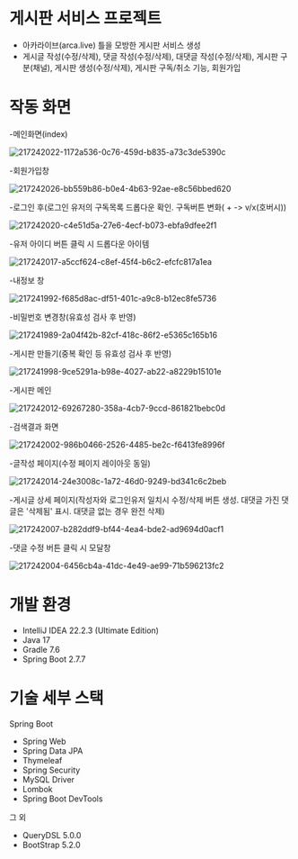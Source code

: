 # 게시판 서비스 프로젝트
- 아카라이브(arca.live) 틀을 모방한 게시판 서비스 생성
- 게시글 작성(수정/삭제), 댓글 작성(수정/삭제), 대댓글 작성(수정/삭제), 게시판 구분(채널), 게시판 생성(수정/삭제), 게시판 구독/취소 기능, 회원가입
# 작동 화면
-메인화면(index)

![217242022-1172a536-0c76-459d-b835-a73c3de5390c](https://user-images.githubusercontent.com/115637503/217242956-04a702ed-a4cb-4f61-bfcd-a24bcf05bfcd.png)

-회원가입창

![217242026-bb559b86-b0e4-4b63-92ae-e8c56bbed620](https://user-images.githubusercontent.com/115637503/217242929-d0f9c326-7bc1-4620-bab9-c221815a5729.png)

-로그인 후(로그인 유저의 구독목록 드롭다운 확인. 구독버튼 변화( + -> v/x(호버시))

![217242020-c4e51d5a-27e6-4ecf-b073-ebfa9dfee2f1](https://user-images.githubusercontent.com/115637503/217242981-ace33942-20e4-4819-99f1-3cc644bbb4c1.png)

-유저 아이디 버튼 클릭 시 드롭다운 아이템

![217242017-a5ccf624-c8ef-45f4-b6c2-efcfc817a1ea](https://user-images.githubusercontent.com/115637503/217243104-62f2213d-617a-4e48-83bb-3b2e2b7f5235.png)

-내정보 창

![217241992-f685d8ac-df51-401c-a9c8-b12ec8fe5736](https://user-images.githubusercontent.com/115637503/217243227-9a639e31-a884-43a8-8e5d-1129e9333f17.png)

-비밀번호 변경창(유효성 검사 후 반영)

![217241989-2a04f42b-82cf-418c-86f2-e5365c165b16](https://user-images.githubusercontent.com/115637503/217243239-aae32b53-ed97-4f66-9a6c-2e9b47411dd7.png)

-게시판 만들기(중복 확인 등 유효성 검사 후 반영)

![217241998-9ce5291a-b98e-4027-ab22-a8229b15101e](https://user-images.githubusercontent.com/115637503/217243265-667853b6-11cd-469a-a338-43cdddf4ed46.png)

-게시판 메인

![217242012-69267280-358a-4cb7-9ccd-861821bebc0d](https://user-images.githubusercontent.com/115637503/217243344-017cf2b0-3ac2-4343-bb63-93ca7f4c2dbe.png)

-검색결과 화면

![217242002-986b0466-2526-4485-be2c-f6413fe8996f](https://user-images.githubusercontent.com/115637503/217243388-6054be6f-9a64-4fd0-a98b-5e374090069b.png)

-글작성 페이지(수정 페이지 레이아웃 동일)

![217242014-24e3008c-1a72-46d0-9249-bd341c6c2beb](https://user-images.githubusercontent.com/115637503/217243518-703a745d-263c-4e08-8e69-c84e30945a43.png)

-게시글 상세 페이지(작성자와 로그인유저 일치시 수정/삭제 버튼 생성. 대댓글 가진 댓글은 '삭제됨' 표시. 대댓글 없는 경우 완전 삭제)

![217242007-b282ddf9-bf44-4ea4-bde2-ad9694d0acf1](https://user-images.githubusercontent.com/115637503/217243559-7ae345c4-f3f3-487a-acbd-c484b47bc8b4.png)

-댓글 수정 버튼 클릭 시 모달창 

![217242004-6456cb4a-41dc-4e49-ae99-71b596213fc2](https://user-images.githubusercontent.com/115637503/217243578-be28d2c7-f65c-4fdf-a8d2-41cecfb2aa26.png)

# 개발 환경
- IntelliJ IDEA 22.2.3 (Ultimate Edition)
- Java 17
- Gradle 7.6
- Spring Boot 2.7.7
# 기술 세부 스택
 Spring Boot
 - Spring Web
 - Spring Data JPA
 - Thymeleaf
 - Spring Security
 - MySQL Driver
 - Lombok
 - Spring Boot DevTools
 
 그 외
 - QueryDSL 5.0.0
 - BootStrap 5.2.0
 
